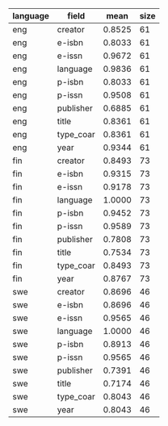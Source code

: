 | language   | field     |   mean |   size |
|------------|-----------|--------|--------|
| eng        | creator   | 0.8525 |     61 |
| eng        | e-isbn    | 0.8033 |     61 |
| eng        | e-issn    | 0.9672 |     61 |
| eng        | language  | 0.9836 |     61 |
| eng        | p-isbn    | 0.8033 |     61 |
| eng        | p-issn    | 0.9508 |     61 |
| eng        | publisher | 0.6885 |     61 |
| eng        | title     | 0.8361 |     61 |
| eng        | type_coar | 0.8361 |     61 |
| eng        | year      | 0.9344 |     61 |
| fin        | creator   | 0.8493 |     73 |
| fin        | e-isbn    | 0.9315 |     73 |
| fin        | e-issn    | 0.9178 |     73 |
| fin        | language  | 1.0000 |     73 |
| fin        | p-isbn    | 0.9452 |     73 |
| fin        | p-issn    | 0.9589 |     73 |
| fin        | publisher | 0.7808 |     73 |
| fin        | title     | 0.7534 |     73 |
| fin        | type_coar | 0.8493 |     73 |
| fin        | year      | 0.8767 |     73 |
| swe        | creator   | 0.8696 |     46 |
| swe        | e-isbn    | 0.8696 |     46 |
| swe        | e-issn    | 0.9565 |     46 |
| swe        | language  | 1.0000 |     46 |
| swe        | p-isbn    | 0.8913 |     46 |
| swe        | p-issn    | 0.9565 |     46 |
| swe        | publisher | 0.7391 |     46 |
| swe        | title     | 0.7174 |     46 |
| swe        | type_coar | 0.8043 |     46 |
| swe        | year      | 0.8043 |     46 |
